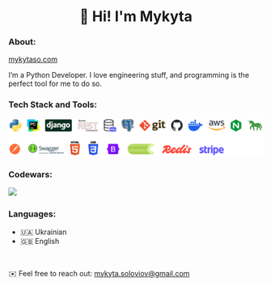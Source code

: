 <div id="header" align="center"><h1>👋 Hi! I'm Mykyta</h1></div>

### About:
<a href="https://mykytaso.com">mykytaso.com</a>

I’m a Python Developer. I love engineering stuff, and programming is the perfect tool for me to do so.


### Tech Stack and Tools:
<img src="images/stack_and_tools.png" width="600" alt="Tech Stack and Tools">


### Codewars:
<a href="https://www.codewars.com/users/mykytaso"><img src="https://www.codewars.com/users/mykytaso/badges/small"></a>

### Languages:
- 🇺🇦 Ukrainian
- 🇬🇧 English

<br>

✉️ Feel free to reach out: mykyta.soloviov@gmail.com
